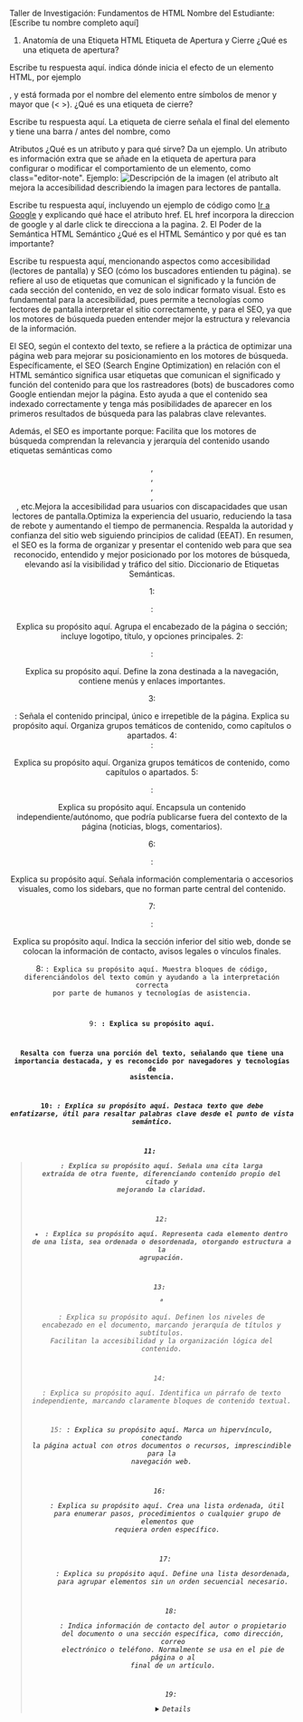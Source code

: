 Taller de Investigación: Fundamentos de HTML
Nombre del Estudiante: [Escribe tu nombre completo aquí]

1. Anatomía de una Etiqueta HTML
Etiqueta de Apertura y Cierre
¿Qué es una etiqueta de apertura?

Escribe tu respuesta aquí.
indica dónde inicia el efecto de un elemento HTML, por ejemplo <p>, y está formada por el nombre del elemento entre símbolos de menor y mayor que (< >).
¿Qué es una etiqueta de cierre?

Escribe tu respuesta aquí.
La etiqueta de cierre señala el final del elemento y tiene una barra / antes del nombre, como </p>
Atributos
¿Qué es un atributo y para qué sirve? Da un ejemplo.
Un atributo es información extra que se añade en la etiqueta de apertura para configurar o modificar el comportamiento de un elemento, como class="editor-note". Ejemplo: <img src="foto.png" alt="Descripción de la imagen"> (el atributo alt mejora la accesibilidad describiendo la imagen para lectores de pantalla.

Escribe tu respuesta aquí, incluyendo un ejemplo de código como <a href="https://google.com">Ir a Google</a> y explicando qué hace el atributo href.
EL href incorpora la direccion de google y al darle click te direcciona a la pagina.
2. El Poder de la Semántica
HTML Semántico
¿Qué es el HTML Semántico y por qué es tan importante?

Escribe tu respuesta aquí, mencionando aspectos como accesibilidad (lectores de pantalla) y SEO (cómo los buscadores entienden tu página).
se refiere al uso de etiquetas que comunican el significado y la función de cada sección del contenido, en vez de solo indicar formato visual. Esto es fundamental para la accesibilidad, pues permite a tecnologías como lectores de pantalla interpretar el sitio correctamente, y para el SEO, ya que los motores de búsqueda pueden entender mejor la estructura y relevancia de la información.

El SEO, según el contexto del texto, se refiere a la práctica de optimizar una página web para mejorar su posicionamiento en los motores de búsqueda. Específicamente, el SEO (Search Engine Optimization) en relación con el HTML semántico significa usar etiquetas que comunican el significado y función del contenido para que los rastreadores (bots) de buscadores como Google entiendan mejor la página. Esto ayuda a que el contenido sea indexado correctamente y tenga más posibilidades de aparecer en los primeros resultados de búsqueda para las palabras clave relevantes.

Además, el SEO es importante porque: Facilita que los motores de búsqueda comprendan la relevancia y jerarquía del contenido usando etiquetas semánticas como <header>, <nav>, <article>, <section>, <footer>, etc.Mejora la accesibilidad para usuarios con discapacidades que usan lectores de pantalla.Optimiza la experiencia del usuario, reduciendo la tasa de rebote y aumentando el tiempo de permanencia.
Respalda la autoridad y confianza del sitio web siguiendo principios de calidad (EEAT).
En resumen, el SEO es la forma de organizar y presentar el contenido web para que sea reconocido, entendido y mejor posicionado por los motores de búsqueda, elevando así la visibilidad y tráfico del sitio.
Diccionario de Etiquetas Semánticas.

1: <header>:

Explica su propósito aquí.
Agrupa el encabezado de la página o sección; incluye logotipo, título, y opciones principales.
2: <nav>:

Explica su propósito aquí.
Define la zona destinada a la navegación, contiene menús y enlaces importantes.

3: <main>:
Señala el contenido principal, único e irrepetible de la página.
Explica su propósito aquí.
Organiza grupos temáticos de contenido, como capítulos o apartados.
4: <section>:

Explica su propósito aquí.
Organiza grupos temáticos de contenido, como capítulos o apartados.
5: <article>:

Explica su propósito aquí.
Encapsula un contenido independiente/autónomo, que podría publicarse fuera del contexto de la página (noticias, blogs, comentarios).

6: <aside>:

Explica su propósito aquí.
Señala información complementaria o accesorios visuales, como los sidebars, que no forman parte central del contenido.

7: <footer>:

Explica su propósito aquí.
Indica la sección inferior del sitio web, donde se colocan la información de contacto, avisos legales o vínculos finales.

8: <code>:
Explica su propósito aquí.
 Muestra bloques de código, diferenciándolos del texto común y ayudando a la interpretación correcta por parte de humanos y tecnologías de asistencia.

9: <strong>:
Explica su propósito aquí.

Resalta con fuerza una porción del texto, señalando que tiene una importancia destacada, y es reconocido por navegadores y tecnologías de asistencia.

10: <em>:
Explica su propósito aquí.
Destaca texto que debe enfatizarse, útil para resaltar palabras clave desde el punto de vista semántico.

11: <blockquote>:
Explica su propósito aquí.
Señala una cita larga extraída de otra fuente, diferenciando contenido propio del citado y mejorando la claridad.

12:<li>:
Explica su propósito aquí.
 Representa cada elemento dentro de una lista, sea ordenada o desordenada, otorgando estructura a la agrupación.

13: <h1> a <h6>:
Explica su propósito aquí.
 Definen los niveles de encabezado en el documento, marcando jerarquía de títulos y subtítulos. Facilitan la accesibilidad y la organización lógica del contenido.

14: <p>:
Explica su propósito aquí.
 Identifica un párrafo de texto independiente, marcando claramente bloques de contenido textual.

15: <a>:
Explica su propósito aquí.
 Marca un hipervínculo, conectando la página actual con otros documentos o recursos, imprescindible para la navegación web.

16: <ol>:
Explica su propósito aquí.
 Crea una lista ordenada, útil para enumerar pasos, procedimientos o cualquier grupo de elementos que requiera orden específico.

17: <ul>:
Explica su propósito aquí.
 Define una lista desordenada, para agrupar elementos sin un orden secuencial necesario.

 18: <address>: Indica información de contacto del autor o propietario del documento o una sección específica, como dirección, correo electrónico o teléfono. Normalmente se usa en el pie de página o al final de un artículo.

 19: <details>: 
 Explica su propósito aquí
 Representa un widget de usuario que puede mostrar u ocultar información adicional bajo demanda, comúnmente usado para contenido desplegable o acordeón. Mejora la experiencia y organización del contenido sin perder semántica.

 20<figure>:
 Explica su propósito aquí
Define contenido autónomo, como una imagen, ilustración, diagrama o código, que está acompañado de un pie de figura opcional con <figcaption>. Es útil para asociar contenido visual con su descripción semántica

20: <time>:
Explica su propósito aquí
 Sirve para marcar fechas y horas en un formato legible para humanos y máquinas, facilitando la interpretación y uso por sistemas de calendarios o motores de búsqueda.
 
